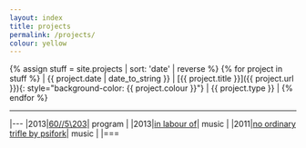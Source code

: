 ```yaml
---
layout: index
title: projects
permalink: /projects/
colour: yellow
---
```


{% assign stuff = site.projects | sort: 'date' | reverse %}
{% for project in stuff %}
| {{ project.date | date_to_string }} | [{{ project.title }}]({{ project.url }}){: style="background-color: {{ project.colour }}"} | {{ project.type }} |
{% endfor %}

---

|---
|2013|[60//5\203](http://hacks.youngrewiredstate.org/events/YRS2013/60-5-203)| program |
|2013|[in labour of](http://ixtli.bandcamp.com/album/in-labour-of)| music |
|2011|[no ordinary trifle by psifork](http://psifork.bandcamp.com/album/no-ordinary-trifle)| music |
|===
